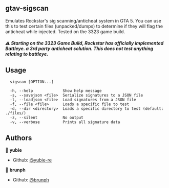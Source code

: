 ## gtav-sigscan

Emulates Rockstar's sig scanning/anticheat system in GTA 5. You can use this to test certain files (unpacked/dumps) to determine if they will flag the anticheat while injected.
Tested on the 3323 game build.
##### ⚠️ Starting on the 3323 Game Build, Rockstar has officially implemented Battleye. a 3rd party anticheat solution. This does not test anything relating to battleye.

## Usage
```
  sigscan [OPTION...]

  -h, --help             Show help message
  -s, --savejson <file>  Serialize signatures to a JSON file
  -l, --loadjson <file>  Load signatures from a JSON file
  -f, --file <file>      Loads a specific file to test
  -d, --dir <directory>  Loads a specific directory to test (default: ./files/)
  -z, --silent           No output
  -v, --verbose          Prints all signature data
```
## Authors

👤 **yubie**

* Github: [@yubie-re](https://github.com/yubie-re)

👤 **brunph**

* Github: [@brunph](https://github.com/brunph)